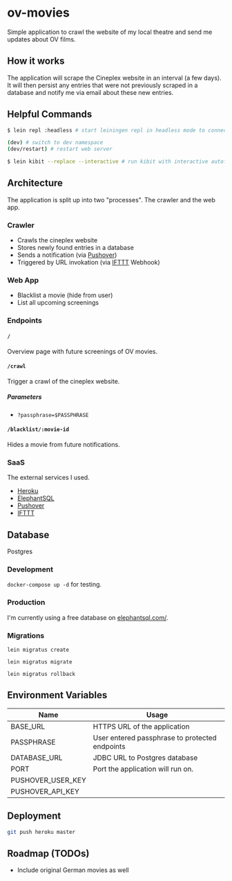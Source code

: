 # ov-movies

Simple application to crawl the website of my local theatre and send me updates about OV films.

## How it works

The application will scrape the Cineplex website in an interval (a few days).
It will then persist any entries that were not previously scraped in a database and notify me via email about these new entries.

## Helpful Commands

```bash
$ lein repl :headless # start leiningen repl in headless mode to connect to (e.g. from Cursive)

(dev) # switch to dev namespace
(dev/restart) # restart web server

$ lein kibit --replace --interactive # run kibit with interactive autofixer
```

## Architecture

The application is split up into two "processes". The crawler and the web app.

### Crawler

- Crawls the cineplex website
- Stores newly found entries in a database
- Sends a notification (via [Pushover](https://pushover.net/))
- Triggered by URL invokation (via [IFTTT](https://ifttt.com/my_applets) Webhook)

### Web App

- Blacklist a movie (hide from user)
- List all upcoming screenings

### Endpoints

#### `/`

Overview page with future screenings of OV movies.

#### `/crawl`

Trigger a crawl of the cineplex website.

##### Parameters

- `?passphrase=$PASSPHRASE`

#### `/blacklist/:movie-id`

Hides a movie from future notifications.

### SaaS

The external services I used.

- [Heroku](https://heroku.com)
- [ElephantSQL](https://www.elephantsql.com/)
- [Pushover](https://pushover.net/)
- [IFTTT](https://ifttt.com/my_applets)

## Database

Postgres

### Development

`docker-compose up -d` for testing.

### Production

I'm currently using a free database on [elephantsql.com/](https://www.elephantsql.com/).

### Migrations

`lein migratus create`

`lein migratus migrate`

`lein migratus rollback`

## Environment Variables

| Name | Usage | 
| ------------- |-------------|
| BASE_URL | HTTPS URL of the application |
| PASSPHRASE | User entered passphrase to protected endpoints |
| DATABASE_URL | JDBC URL to Postgres database |
| PORT | Port the application will run on. |
| PUSHOVER_USER_KEY  | |
| PUSHOVER_API_KEY  | |

## Deployment

````bash
git push heroku master
```` 

## Roadmap (TODOs)

- Include original German movies as well
